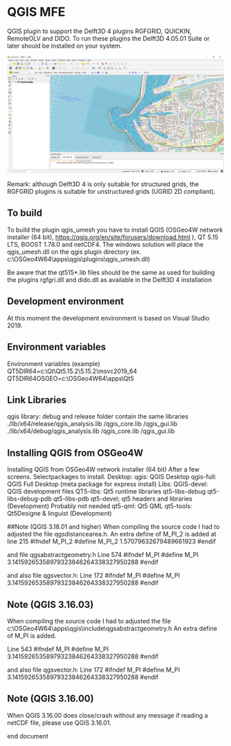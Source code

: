 # QGIS MFE
QGIS plugin to support the Delft3D 4 plugins RGFGRID, QUICKIN, RemoteOLV and DIDO.
To run these plugins the Delft3D 4.05.01 Suite or later should be installed on your system.

![alt tag](doc/pictures/rgfgrid_harlingen_fm.png)

Remark: although Delft3D 4 is only suitable for structured grids, the RGFGRID plugins is suitable for unstructured grids (UGRID 2D compliant).


## To build
To build the plugin qgis_umesh you have to install QGIS (OSGeo4W network installer (64 bit), https://qgis.org/en/site/forusers/download.html ), QT 5.15 LTS, BOOST 1.78.0 and netCDF4.
The windows solution will place the qgis_umesh.dll on the qgis plugin directory (ex. c:\OSGeo4W64\apps\qgis\plugins\qgis_umesh.dll)

Be aware that the qt515\*.lib files should be the same as used for building the plugins rgfgri.dll and dido.dll as available in the Delft3D 4 installation

## Development environment
At this moment the development environment is based on Visual Studio 2019.
 
## Environment variables
Environment variables (example)
QT5DIR64=c:\Qt\Qt5.15.2\5.15.2\msvc2019_64\
QT5DIR64OSGEO=c:\OSGeo4W64\apps\Qt5

## Link Libraries    
qgis library:
debug and release folder contain the same libraries
./lib/x64/release/qgis_analysis.lib
                 /qgis_core.lib
                 /qgis_gui.lib
./lib/x64/debug/qgis_analysis.lib
               /qgis_core.lib
               /qgis_gui.lib

## Installing QGIS from OSGeo4W
Installing QGIS from OSGeo4W network installer (64 bit)
After a few screens.
Selectpackages to install.
Desktop:
    qgis: QGIS Desktop
    qgis-full: QGIS Full Desktop (meta package for express install)
Libs: 
    QGIS-devel: QGIS development files
    QT5-libs: Qt5 runtime libraries
    qt5-libs-debug
    qt5-libs-debug-pdb
    qt5-libs-pdb
    qt5-devel; qt5 headers and libraries (Development)
Probably not needed
    qt5-qml: Qt5 QML
    qt5-tools: Qt5Designe & linguist (Development)
            
##Note (QGIS 3.18.01 and higher)
When compiling the source code I had to adjusted the file qgsdistancearea.h.
An extra define of M_PI_2 is added at line 215
#ifndef M_PI_2
#define M_PI_2 1.57079632679489661923
#endif

and file qgsabstractgeometry.h
Line 574
#ifndef M_PI
#define M_PI 3.14159265358979323846264338327950288
#endif

and also file qgsvector.h:
Line 172
#ifndef M_PI
#define M_PI 3.14159265358979323846264338327950288
#endif


## Note (QGIS 3.16.03)
When compiling the source code I had to adjusted the file
c:\OSGeo4W64\apps\qgis\include\qgsabstractgeometry.h
An extra define of M_PI is added.

Line 543
#ifndef M_PI
#define M_PI 3.14159265358979323846264338327950288
#endif

and also file qgsvector.h:
Line 172
#ifndef M_PI
#define M_PI 3.14159265358979323846264338327950288
#endif



## Note (QGIS 3.16.00)
When QGIS 3.16.00 does close/crash without any message if reading a netCDF file, please use QGIS 3.16.01.
 
end document
